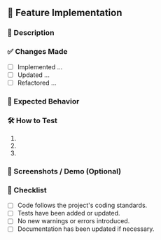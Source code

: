 ## 🚀 Feature Implementation

### 📌 Description
<!-- Provide a clear and concise description of the new feature or enhancement. -->

### ✅ Changes Made
<!-- List the major changes made in this PR. -->
- [ ] Implemented ...
- [ ] Updated ...
- [ ] Refactored ...

### 🎯 Expected Behavior
<!-- Describe how this feature should function once implemented. -->

### 🛠 How to Test
<!-- Provide clear testing instructions for reviewers. -->
1.
2.
3.

### 📸 Screenshots / Demo (Optional)
<!-- Add screenshots or a short demo if applicable. -->

### 📌 Checklist
- [ ] Code follows the project's coding standards.
- [ ] Tests have been added or updated.
- [ ] No new warnings or errors introduced.
- [ ] Documentation has been updated if necessary.
